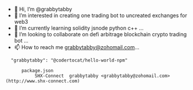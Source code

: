 - 👋 Hi, I’m @grabbytabby
- 👀 I’m interested in creating one trading bot to uncreated exchanges for web3
- 🌱 I’m currently learning solidity jsnode python c++ ...
- 💞️ I’m looking to collaborate on defi arbitrage blockchain crypto trading bot ...
- 📫 How to reach me grabbytabby@zohomail.com...

<!---
grabbytabby/grabbytabby is a ✨ special music cryptotrading bot ✨ repository valuation is `README.md` (trading bot) appears on SHX-Connect grabbytabby GitHub profile.
You can click the Preview link to take a look at your changes.
--->
      "grabbytabby": "@codertocat/hello-world-npm"

          package.json
               SHX-Connect  grabbytabby <grabbytabby@zohomail.com> (http://www.shx-connect.com)
